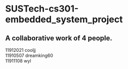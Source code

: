 # SUSTech-cs301-embedded_system_project

## A collaborative work of 4 people.

11912021 cooljj  
11910507 dreamking60  
11911108 wyl
